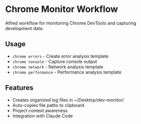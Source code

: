 # Chrome Monitor Workflow

Alfred workflow for monitoring Chrome DevTools and capturing development data.

## Usage

- `chrome errors` - Create error analysis template
- `chrome console` - Capture console output
- `chrome network` - Network analysis template
- `chrome performance` - Performance analysis template

## Features

- Creates organized log files in ~/Desktop/dev-monitor/
- Auto-copies file paths to clipboard
- Project context awareness
- Integration with Claude Code